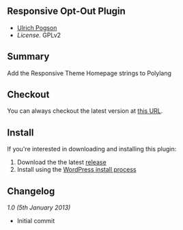 ## Responsive Opt-Out Plugin

* [Ulrich Pogson](http://ulrich.pogson.ch)
* *License.* GPLv2

## Summary

Add the Responsive Theme Homepage strings to Polylang

## Checkout

You can always checkout the latest version at [this URL](https://github.com/grappler/responsive-polylang).

## Install

If you're interested in downloading and installing this plugin:

1. Download the the latest [release](https://github.com/grappler/responsive-polylang/zipball/master)
2. Install using the [WordPress install process](http://codex.wordpress.org/Managing_Plugins#Manual_Plugin_Installation)

## Changelog

_1.0 (5th January 2013)_

* Initial commit
